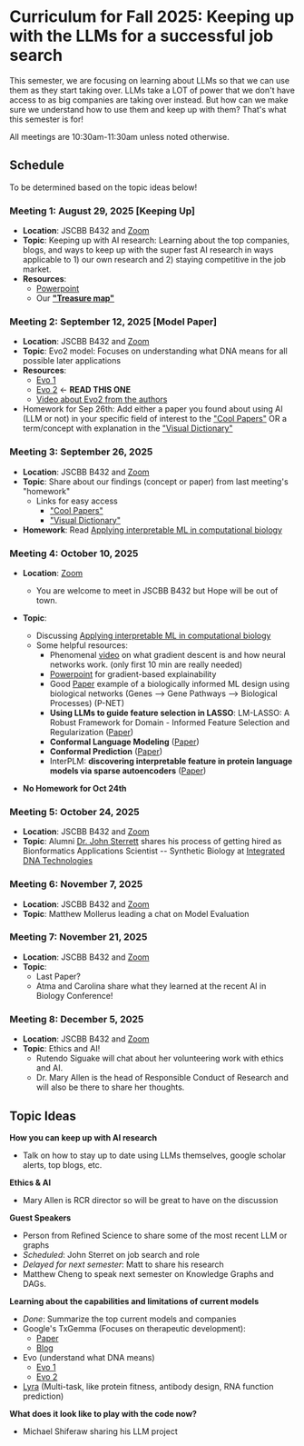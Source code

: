 # Curriculum for Fall 2025: Keeping up with the LLMs for a successful job search

This semester, we are focusing on learning about LLMs so that we can use them as they start taking over. LLMs take a LOT of power that we don't have access to as big companies are taking over instead. But how can we make sure we understand how to use them and keep up with them? That's what this semester is for!

All meetings are 10:30am-11:30am unless noted otherwise.

## Schedule
To be determined based on the topic ideas below!
### Meeting 1: August 29, 2025 [Keeping Up]
* **Location**: JSCBB B432 and [Zoom](https://cuboulder.zoom.us/j/96039143941)
* **Topic**: Keeping up with AI research: Learning about the top companies, blogs, and ways to keep up with the super fast AI research in ways applicable to 1) our own research and 2) staying competitive in the job market.
* **Resources**:
  * [Powerpoint](https://docs.google.com/presentation/d/179OkrRgGHunCaI75E3qrCoqjb7ci9dKjFMNEDAKQtxU/edit?usp=sharing) 
  * Our **["Treasure map"](https://docs.google.com/document/d/1fm5BfjVD9CcuTxMit7AUtvsM4jS4qNVwG27RD7X6biM/edit?usp=sharing)**
### Meeting 2: September 12, 2025 [Model Paper]
* **Location**: JSCBB B432 and [Zoom](https://cuboulder.zoom.us/j/96039143941)
* **Topic**: Evo2 model: Focuses on understanding what DNA means for all possible later applications
* **Resources**:
  * [Evo 1](https://www.science.org/doi/10.1126/science.ado9336)
  * [Evo 2](https://arcinstitute.org/manuscripts/Evo2) <- **READ THIS ONE**
  * [Video about Evo2 from the authors](https://www.youtube.com/watch?v=Rarn97Wpl1A)
* Homework for Sep 26th: Add either a paper you found about using AI (LLM or not) in your specific field of interest to the ["Cool Papers"](https://docs.google.com/presentation/d/1OmjAQAaaAKedwcm8zwePoSjq2uYrcmU_XdcjJDO1Xuc/edit?usp=sharing) OR a term/concept with explanation in the ["Visual Dictionary"](https://docs.google.com/presentation/d/18GktKtegG00VJ-YeRNsjlSoRydSro1z7DQZ1CS_J1ng/edit?usp=sharing)

### Meeting 3: September 26, 2025 
* **Location**: JSCBB B432 and [Zoom](https://cuboulder.zoom.us/j/96039143941)
* **Topic**: Share about our findings (concept or paper) from last meeting's "homework"
  * Links for easy access
    * ["Cool Papers"](https://docs.google.com/presentation/d/1OmjAQAaaAKedwcm8zwePoSjq2uYrcmU_XdcjJDO1Xuc/edit?usp=sharing)
    * ["Visual Dictionary"](https://docs.google.com/presentation/d/18GktKtegG00VJ-YeRNsjlSoRydSro1z7DQZ1CS_J1ng/edit?usp=sharing)
* **Homework**: Read [Applying interpretable ML in computational biology](https://www.nature.com/articles/s41592-024-02359-7)

### Meeting 4: October 10, 2025
* **Location**: [Zoom](https://cuboulder.zoom.us/j/96039143941)
  * You are welcome to meet in JSCBB B432 but Hope will be out of town.
* **Topic**:
  * Discussing [Applying interpretable ML in computational biology](https://www.nature.com/articles/s41592-024-02359-7)
  * Some helpful resources:
    * Phenomenal [video](https://www.youtube.com/watch?v=IHZwWFHWa-w) on what gradient descent is and how neural networks work. (only first 10 min are really needed)
    * [Powerpoint](https://dbdmg.polito.it/dbdmg_web/wp-content/uploads/2024/04/XAI_07_local_gradient_based.pdf#:~:text=In%20gradient%2Dbased%20explainability%20methods%2C%20instead%20of%20computing,the%20input%20features%20affect%20the%20output%20directly.) for gradient-based explainability
    * Good [Paper](https://www.nature.com/articles/s41586-021-03922-4) example of a biologically informed ML design using biological networks (Genes --> Gene Pathways --> Biological Processes) (P-NET)
    * **Using LLMs to guide feature selection in LASSO**: LM-LASSO: A Robust Framework for Domain - Informed Feature Selection and Regularization ([Paper](https://arxiv.org/abs/2502.10648))
    * **Conformal Language Modeling** ([Paper](https://arxiv.org/abs/2306.10193))
    * **Conformal Prediction** ([Paper](https://en.wikipedia.org/wiki/Conformal_prediction))
    * InterPLM: **discovering interpretable feature in protein language models via sparse autoencoders** ([Paper](https://www.nature.com/articles/s41592-025-02836-7))

* **No Homework for Oct 24th**


### Meeting 5: October 24, 2025
* **Location**: JSCBB B432 and [Zoom](https://cuboulder.zoom.us/j/96039143941)
* **Topic**: Alumni [Dr. John Sterrett](https://sterrettjd.github.io/) shares his process of getting hired as Bionformatics Applications Scientist -- Synthetic Biology at [Integrated DNA Technologies](https://www.idtdna.com/page)

### Meeting 6: November 7, 2025
* **Location**: JSCBB B432 and [Zoom](https://cuboulder.zoom.us/j/96039143941)
* **Topic**: Matthew Mollerus leading a chat on Model Evaluation

### Meeting 7: November 21, 2025
* **Location**: JSCBB B432 and [Zoom](https://cuboulder.zoom.us/j/96039143941)
* **Topic**: 
  * Last Paper?
  * Atma and Carolina share what they learned at the recent AI in Biology Conference!

### Meeting 8: December 5, 2025
* **Location**: JSCBB B432 and [Zoom](https://cuboulder.zoom.us/j/96039143941)
* **Topic**: Ethics and AI!
  * Rutendo Siguake will chat about her volunteering work with ethics and AI.
  * Dr. Mary Allen is the head of Responsible Conduct of Research and will also be there to share her thoughts.

## Topic Ideas
**How you can keep up with AI research**
* Talk on how to stay up to date using LLMs themselves, google scholar alerts, top blogs, etc.

**Ethics & AI**
* Mary Allen is RCR director so will be great to have on the discussion

**Guest Speakers**
* Person from Refined Science to share some of the most recent LLM or graphs
* *Scheduled*: John Sterret on job search and role
* *Delayed for next semester*: Matt to share his research
* Matthew Cheng to speak next semester on Knowledge Graphs and DAGs.

**Learning about the capabilities and limitations of current models**
* *Done*: Summarize the top current models and companies
* Google's TxGemma (Focuses on therapeutic development): 
  * [Paper](https://storage.googleapis.com/research-media/txgemma/txgemma-report.pdf)
  * [Blog](https://developers.googleblog.com/en/introducing-txgemma-open-models-improving-therapeutics-development/)
* Evo (understand what DNA means)
  * [Evo 1](https://www.science.org/doi/10.1126/science.ado9336)
  * [Evo 2](https://arcinstitute.org/manuscripts/Evo2)
* [Lyra](https://arxiv.org/abs/2503.16351) (Multi-task, like protein fitness, antibody design, RNA function prediction)


**What does it look like to play with the code now?** 
* Michael Shiferaw sharing his LLM project
